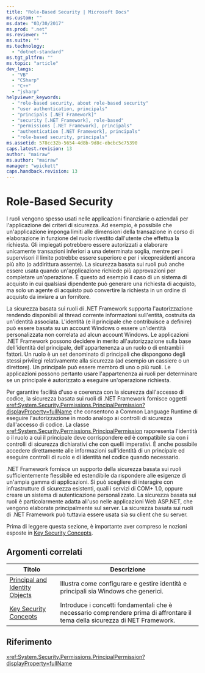 ```yaml
---
title: "Role-Based Security | Microsoft Docs"
ms.custom: ""
ms.date: "03/30/2017"
ms.prod: ".net"
ms.reviewer: ""
ms.suite: ""
ms.technology: 
  - "dotnet-standard"
ms.tgt_pltfrm: ""
ms.topic: "article"
dev_langs: 
  - "VB"
  - "CSharp"
  - "C++"
  - "jsharp"
helpviewer_keywords: 
  - "role-based security, about role-based security"
  - "user authentication, principals"
  - "principals [.NET Framework]"
  - "security [.NET Framework], role-based"
  - "permissions [.NET Framework], principals"
  - "authentication [.NET Framework], principals"
  - "role-based security, principals"
ms.assetid: 578cc32b-5654-4d8b-9d8c-ebcbc5c75390
caps.latest.revision: 13
author: "mairaw"
ms.author: "mairaw"
manager: "wpickett"
caps.handback.revision: 13
---
```

# Role-Based Security
I ruoli vengono spesso usati nelle applicazioni finanziarie o aziendali per l'applicazione dei criteri di sicurezza.  Ad esempio, è possibile che un'applicazione imponga limiti alle dimensioni della transazione in corso di elaborazione in funzione del ruolo rivestito dall'utente che effettua la richiesta.  Gli impiegati potrebbero essere autorizzati a elaborare unicamente transazioni inferiori a una determinata soglia, mentre per i supervisori il limite potrebbe essere superiore e per i vicepresidenti ancora più alto \(o addirittura assente\).  La sicurezza basata sui ruoli può anche essere usata quando un'applicazione richiede più approvazioni per completare un'operazione.  È questo ad esempio il caso di un sistema di acquisto in cui qualsiasi dipendente può generare una richiesta di acquisto, ma solo un agente di acquisto può convertire la richiesta in un ordine di acquisto da inviare a un fornitore.  
  
 La sicurezza basata sui ruoli di .NET Framework supporta l'autorizzazione rendendo disponibili al thread corrente informazioni sull'entità, costruita da un'identità associata.  L'identità \(e il principale che contribuisce a definire\) può essere basata su un account Windows o essere un'identità personalizzata non correlata ad alcun account Windows.  Le applicazioni .NET Framework possono decidere in merito all'autorizzazione sulla base dell'identità del principale, dell'appartenenza a un ruolo o di entrambi i fattori.  Un ruolo è un set denominato di principali che dispongono degli stessi privilegi relativamente alla sicurezza \(ad esempio un cassiere o un direttore\).  Un principale può essere membro di uno o più ruoli.  Le applicazioni possono pertanto usare l'appartenenza ai ruoli per determinare se un principale è autorizzato a eseguire un'operazione richiesta.  
  
 Per garantire facilità d'uso e coerenza con la sicurezza dall'accesso di codice, la sicurezza basata sui ruoli di .NET Framework fornisce oggetti <xref:System.Security.Permissions.PrincipalPermission?displayProperty=fullName> che consentono a Common Language Runtime di eseguire l'autorizzazione in modo analogo ai controlli di sicurezza dall'accesso di codice.  La classe <xref:System.Security.Permissions.PrincipalPermission> rappresenta l'identità o il ruolo a cui il principale deve corrispondere ed è compatibile sia con i controlli di sicurezza dichiarativi che con quelli imperativi.  È anche possibile accedere direttamente alle informazioni sull'identità di un principale ed eseguire controlli di ruolo e di identità nel codice quando necessario.  
  
 .NET Framework fornisce un supporto della sicurezza basata sui ruoli sufficientemente flessibile ed estendibile da rispondere alle esigenze di un'ampia gamma di applicazioni.  Si può scegliere di interagire con infrastrutture di sicurezza esistenti, quali i servizi di COM\+ 1.0, oppure creare un sistema di autenticazione personalizzato.  La sicurezza basata sui ruoli è particolarmente adatta all'uso nelle applicazioni Web ASP.NET, che vengono elaborate principalmente sul server.  La sicurezza basata sui ruoli di .NET Framework può tuttavia essere usata sia su client che su server.  
  
 Prima di leggere questa sezione, è importante aver compreso le nozioni esposte in [Key Security Concepts](../../../docs/standard/security/key-security-concepts.md).  
  
## Argomenti correlati  
  
|Titolo|Descrizione|  
|------------|-----------------|  
|[Principal and Identity Objects](../../../docs/standard/security/principal-and-identity-objects.md)|Illustra come configurare e gestire identità e principali sia Windows che generici.|  
|[Key Security Concepts](../../../docs/standard/security/key-security-concepts.md)|Introduce i concetti fondamentali che è necessario comprendere prima di affrontare il tema della sicurezza di NET Framework.|  
  
## Riferimento  
 <xref:System.Security.Permissions.PrincipalPermission?displayProperty=fullName>